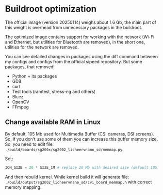 # Buildroot optimization

The official image (version 20250114) weighs about 1.6 Gb, the main part of this weight is overhead from unnecessary packages in the buildroot.

The optimized image contains support for working with the network (Wi-Fi and Ethernet, but utilities for Bluetooth are removed), in the short one, utilities for the network are removed.

You can see detailed changes in packages using the diff command between my configs and configs from the official sipeed repository. But some packages, that removed:
* Python + its packages
* GDB
* curl
* Test tools (ramtest, stress-ng and others)
* Bluez
* OpenCV
* FFmpeg


## Change available RAM in Linux

By default, 105 Mb used for Multimedia Buffer (CSI cameras, DSI screens). So, if you don't use some of them you can increase this buffer memory size. So, you need to edit file: `./build/boards/sg200x/sg2002_licheervnano_sd/memmap.py`.

Set:

```python
ION_SIZE = 20 * SIZE_1M # replace 20 Mb with desired size (default 105)
```

And then rebuild kernel. While kernel build it will generate file: `./build/output/sg2002_licheervnano_sd/cvi_board_memmap.h` with correct memory mapping.
